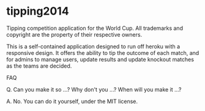 tipping2014
===========
Tipping competition application for the World Cup. All trademarks and copyright are the property of their respective owners. 

This is a self-contained application designed to run off heroku with a responsive design. It offers the ability to tip the outcome of each match, and for admins to manage users, update results and update knockout matches as the teams are decided.

FAQ

Q. Can you make it so ...? Why don't you ...? When will you make it ...?

A. No. You can do it yourself, under the MIT license.

